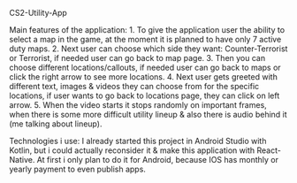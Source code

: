 CS2-Utility-App

  
  Main features of the application:
    1. To give the application user the ability to select a map in the game, at the moment it is planned to have only 7 active duty maps.
    2. Next user can choose which side they want: Counter-Terrorist or Terrorist, if needed user can go back to map page.
    3. Then you can choose different locations/callouts, if needed user can go back to maps or click the right arrow to see more locations.
    4. Next user gets greeted with different text, images & videos they can choose from for the specific locations, if user wants to go back to locations page, they can click on left arrow.
    5. When the video starts it stops randomly on important frames, when there is some more difficult utility lineup & also there is audio behind it (me talking about lineup).

  Technologies i use:
    I already started this project in Android Studio with Kotlin, but i could actually reconsider it & make this application with React-Native.
    At first i only plan to do it for Android, because IOS has monthly or yearly payment to even publish apps.
